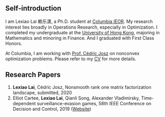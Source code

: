 
## Self-introduction

I am Lexiao Lai 赖乐潇, a Ph.D. student at [Columbia IEOR](https://ieor.columbia.edu/). My research interest lies broadly in Operations Research, especially in Optimization. I completed my undergraduate at the [University of Hong Kong](https://www.hku.hk/), majoring in Mathematics and minoring in Finance. And I graduated with First Class Honors.

At Columbia, I am working with [Prof. Cédric Josz](https://sites.google.com/site/cedricjosz/) on nonconvex optimization problems. Please refer to my [CV](/Lai_Lexiao_CV_09272020.pdf) for more details.

## Research Papers
1. **Lexiao Lai**, Cédric Josz, Nonsmooth rank one matrix factorization landscape, submitted, 2020
2. Elliot Cartee, **Lexiao Lai**, Qianli Song, Alexander Vladimirsky, Time-dependent surveillance-evasion games, 58th IEEE Conference on Decision and Control, 2019 ([Website](https://eikonal-equation.github.io/TimeDependent_SEG/))

